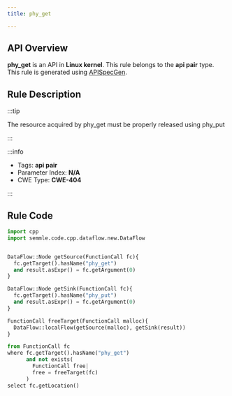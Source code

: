 ```yaml
---
title: phy_get

---
```



## API Overview
**phy_get** is an API in **Linux kernel**. This rule belongs to the **api pair** type. This rule is generated using [APISpecGen](../../tools/APISpecGen).
## Rule Description

:::tip

The resource acquired by phy_get must be properly released using phy_put

:::

:::info

- Tags: **api pair**
- Parameter Index: **N/A**
- CWE Type: **CWE-404**

:::

## Rule Code
```python
import cpp
import semmle.code.cpp.dataflow.new.DataFlow


DataFlow::Node getSource(FunctionCall fc){
  fc.getTarget().hasName("phy_get")
  and result.asExpr() = fc.getArgument(0)
}

DataFlow::Node getSink(FunctionCall fc){
  fc.getTarget().hasName("phy_put")
  and result.asExpr() = fc.getArgument(0)
}

FunctionCall freeTarget(FunctionCall malloc){
  DataFlow::localFlow(getSource(malloc), getSink(result))
}

from FunctionCall fc
where fc.getTarget().hasName("phy_get")
      and not exists(
        FunctionCall free| 
        free = freeTarget(fc)
      )
select fc.getLocation()

    
```